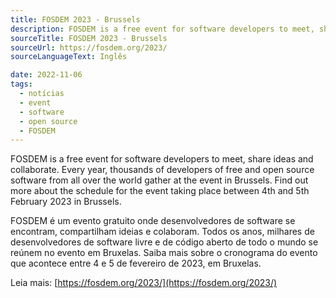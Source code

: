 ```yaml
---
title: FOSDEM 2023 - Brussels
description: FOSDEM is a free event for software developers to meet, share ideas and collaborate. Every year, thousands of developers of free and open source software from all over the world gather at the event in Brussels.
sourceTitle: FOSDEM 2023 - Brussels
sourceUrl: https://fosdem.org/2023/
sourceLanguageText: Inglês

date: 2022-11-06
tags: 
  - notícias
  - event
  - software
  - open source
  - FOSDEM
---
```


FOSDEM is a free event for software developers to meet, share ideas and collaborate. Every year, thousands of developers of free and open source software from all over the world gather at the event in Brussels. Find out more about the schedule for the event taking place between 4th and 5th February 2023 in Brussels.

FOSDEM é um evento gratuito onde desenvolvedores de software se encontram, compartilham ideias e colaboram. Todos os anos, milhares de desenvolvedores de software livre e de código aberto de todo o mundo se reúnem no evento em Bruxelas. Saiba mais sobre o cronograma do evento que acontece entre 4 e 5 de fevereiro de 2023, em Bruxelas.

Leia mais: [https://fosdem.org/2023/](https://fosdem.org/2023/)
